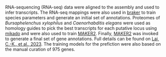 RNA-sequencing (RNA-seq) data were aligned to the assembly and used to infer transcripts. The RNA-seq mappings were also used in [braker](https://github.com/Gaius-Augustus/BRAKER) to train species parameters and generate an initial set of annotations. Proteomes of _Bursaphelenchus xylophilus_ and _Caenorhabditis elegans_ were used as homology guides to pick the best transcripts for each putative locus using [mikado](https://mikado.readthedocs.io/en/stable/) and were also used to train [MAKER2](https://www.yandell-lab.org/software/maker.html). Finally, [MAKER2](https://www.yandell-lab.org/software/maker.html) was invoked to generate a final set of gene annotations. Full details can be found on [Lai, C.-K., et al., 2023](https://onlinelibrary.wiley.com/action/showCitFormats?doi=10.1111%2F1755-0998.13752). The training models for the prefiction were also based on the manual curation of 975 genes.
